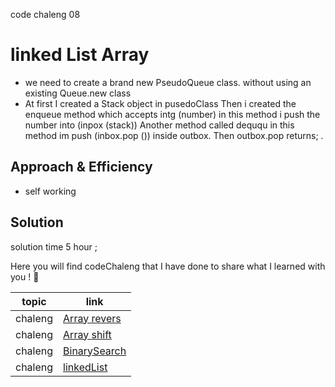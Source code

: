  code chaleng 08

 # linked List  Array
<!-- Short summary or background information -->
 * we need to create a brand new PseudoQueue class. without using an existing Queue.new class 
 * At first I created a Stack object in pusedoClass
Then i created the enqueue method which accepts intg (number) in this method i push the number into (inpox (stack))
Another method called deququ in this method im push (inbox.pop ()) inside outbox.
Then outbox.pop returns;
 .

## Approach & Efficiency
<!-- What approach did you take? Why? What is the Big O space/time for this approach? -->
 * self working

## Solution
<!-- Embedded whiteboard image -->
solution time 5 hour ;


Here you will find codeChaleng that I have done  to share what I learned with you ! 💙

 topic          | link  |
| ------------- | ------------- |
| chaleng |[Array revers](chalenges/ArrayReverse.java)  |
| chaleng |[Array shift](chalenges/ArrayShift.java)  |
| chaleng |[BinarySearch](chalenges/BinarySearch.java)  |
| chaleng |[linkedList](chalenges/LinkedList.java)  |
